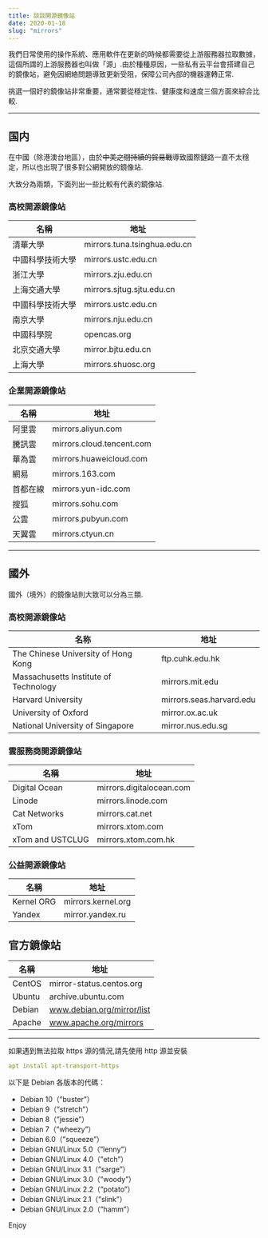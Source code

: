 ```yaml
---
title: 談談開源鏡像站
date: 2020-01-18
slug: "mirrors"
---
```


我們日常使用的操作系統、應用軟件在更新的時候都需要從上游服務器拉取數據，這個所謂的上游服務器也叫做「源」.由於種種原因，一些私有云平台會搭建自己的鏡像站，避免因網絡問題導致更新受阻，保障公司內部的機器運轉正常.

<!--more-->

挑選一個好的鏡像站非常重要，通常要從穩定性、健康度和速度三個方面來綜合比較.

----------

## 国内

在中國（除港澳台地區），由於~~中美之間持續的貿易戰~~導致國際鏈路一直不太穩定，所以也出現了很多對公網開放的鏡像站.

大致分為兩類，下面列出一些比較有代表的鏡像站.

### 高校開源鏡像站

| 名稱 | 地址 |
| --- | --- |
| 清華大學 | mirrors.tuna.tsinghua.edu.cn |
| 中國科學技術大學 | mirrors.ustc.edu.cn |
| 浙江大學 | mirrors.zju.edu.cn |
| 上海交通大學 | mirrors.sjtug.sjtu.edu.cn |
| 中國科學技術大學 | mirrors.ustc.edu.cn |
| 南京大學 | mirrors.nju.edu.cn |
| 中國科學院 | opencas.org |
| 北京交通大學 | mirror.bjtu.edu.cn |
| 上海大學 | mirrors.shuosc.org |

### 企業開源鏡像站

| 名稱 | 地址 |
| --- | --- |
| 阿里雲 | mirrors.aliyun.com |
| 騰訊雲 | mirrors.cloud.tencent.com |
| 華為雲 | mirrors.huaweicloud.com |
| 網易 | mirrors.163.com |
| 首都在線 | mirrors.yun-idc.com |
| 搜狐 | mirrors.sohu.com |
| 公雲 | mirrors.pubyun.com |
| 天翼雲 | mirrors.ctyun.cn |

----------

## 國外

國外（境外）的鏡像站則大致可以分為三類.

### 高校開源鏡像站

|  名称  |  地址  |
|  ---  |  ---  |
|  The Chinese University of Hong Kong | ftp.cuhk.edu.hk |
|  Massachusetts Institute of Technology | mirrors.mit.edu |
|  Harvard University | mirrors.seas.harvard.edu|
|  University of Oxford | mirror.ox.ac.uk |
|  National University of Singapore | mirror.nus.edu.sg |

### 雲服務商開源鏡像站

| 名稱 | 地址 |
|  ---  |  ---  |
| Digital Ocean | mirrors.digitalocean.com |
| Linode | mirrors.linode.com |
| Cat Networks | mirrors.cat.net |
| xTom | mirrors.xtom.com |
| xTom and USTCLUG | mirrors.xtom.com.hk |

### 公益開源鏡像站

| 名稱 | 地址 |
| ---  |  ---  |
| Kernel ORG | mirrors.kernel.org |
| Yandex | mirror.yandex.ru |

## 官方鏡像站

| 名稱 | 地址 |
|  ---  |  ---  |
| CentOS | mirror-status.centos.org |
| Ubuntu | archive.ubuntu.com |
| Debian | www.debian.org/mirror/list |
| Apache | www.apache.org/mirrors |

----------

如果遇到無法拉取 https 源的情況,請先使用 http 源並安裝

```yml
apt install apt-transport-https
```

以下是 Debian 各版本的代碼：

 - Debian 10（”buster”）
 - Debian 9（”stretch”）
 - Debian 8（”jessie”）
 - Debian 7（”wheezy”）
 - Debian 6.0（”squeeze”）
 - Debian GNU/Linux 5.0（”lenny”）
 - Debian GNU/Linux 4.0（”etch”）
 - Debian GNU/Linux 3.1（”sarge”）
 - Debian GNU/Linux 3.0（”woody”）
 - Debian GNU/Linux 2.2（”potato”）
 - Debian GNU/Linux 2.1（”slink”）
 - Debian GNU/Linux 2.0（”hamm”）

Enjoy
